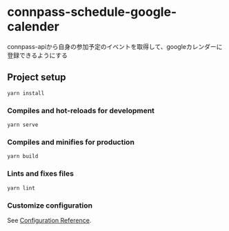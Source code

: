 # connpass-schedule-google-calender
connpass-apiから自身の参加予定のイベントを取得して、googleカレンダーに登録できるようにする


## Project setup
```
yarn install
```

### Compiles and hot-reloads for development
```
yarn serve
```

### Compiles and minifies for production
```
yarn build
```

### Lints and fixes files
```
yarn lint
```

### Customize configuration
See [Configuration Reference](https://cli.vuejs.org/config/).
